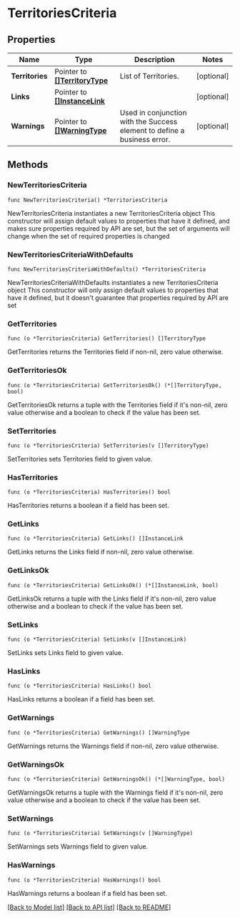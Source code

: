 # TerritoriesCriteria

## Properties

Name | Type | Description | Notes
------------ | ------------- | ------------- | -------------
**Territories** | Pointer to [**[]TerritoryType**](TerritoryType.md) | List of Territories. | [optional] 
**Links** | Pointer to [**[]InstanceLink**](InstanceLink.md) |  | [optional] 
**Warnings** | Pointer to [**[]WarningType**](WarningType.md) | Used in conjunction with the Success element to define a business error. | [optional] 

## Methods

### NewTerritoriesCriteria

`func NewTerritoriesCriteria() *TerritoriesCriteria`

NewTerritoriesCriteria instantiates a new TerritoriesCriteria object
This constructor will assign default values to properties that have it defined,
and makes sure properties required by API are set, but the set of arguments
will change when the set of required properties is changed

### NewTerritoriesCriteriaWithDefaults

`func NewTerritoriesCriteriaWithDefaults() *TerritoriesCriteria`

NewTerritoriesCriteriaWithDefaults instantiates a new TerritoriesCriteria object
This constructor will only assign default values to properties that have it defined,
but it doesn't guarantee that properties required by API are set

### GetTerritories

`func (o *TerritoriesCriteria) GetTerritories() []TerritoryType`

GetTerritories returns the Territories field if non-nil, zero value otherwise.

### GetTerritoriesOk

`func (o *TerritoriesCriteria) GetTerritoriesOk() (*[]TerritoryType, bool)`

GetTerritoriesOk returns a tuple with the Territories field if it's non-nil, zero value otherwise
and a boolean to check if the value has been set.

### SetTerritories

`func (o *TerritoriesCriteria) SetTerritories(v []TerritoryType)`

SetTerritories sets Territories field to given value.

### HasTerritories

`func (o *TerritoriesCriteria) HasTerritories() bool`

HasTerritories returns a boolean if a field has been set.

### GetLinks

`func (o *TerritoriesCriteria) GetLinks() []InstanceLink`

GetLinks returns the Links field if non-nil, zero value otherwise.

### GetLinksOk

`func (o *TerritoriesCriteria) GetLinksOk() (*[]InstanceLink, bool)`

GetLinksOk returns a tuple with the Links field if it's non-nil, zero value otherwise
and a boolean to check if the value has been set.

### SetLinks

`func (o *TerritoriesCriteria) SetLinks(v []InstanceLink)`

SetLinks sets Links field to given value.

### HasLinks

`func (o *TerritoriesCriteria) HasLinks() bool`

HasLinks returns a boolean if a field has been set.

### GetWarnings

`func (o *TerritoriesCriteria) GetWarnings() []WarningType`

GetWarnings returns the Warnings field if non-nil, zero value otherwise.

### GetWarningsOk

`func (o *TerritoriesCriteria) GetWarningsOk() (*[]WarningType, bool)`

GetWarningsOk returns a tuple with the Warnings field if it's non-nil, zero value otherwise
and a boolean to check if the value has been set.

### SetWarnings

`func (o *TerritoriesCriteria) SetWarnings(v []WarningType)`

SetWarnings sets Warnings field to given value.

### HasWarnings

`func (o *TerritoriesCriteria) HasWarnings() bool`

HasWarnings returns a boolean if a field has been set.


[[Back to Model list]](../README.md#documentation-for-models) [[Back to API list]](../README.md#documentation-for-api-endpoints) [[Back to README]](../README.md)


